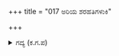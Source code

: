 +++
title = "017 ಅರಿಯ ಶರಹತಿಗಳುಕಿ"

+++

<details><summary>ಗದ್ಯ (ಕ.ಗ.ಪ) </summary>

17. ಶತ್ರುವಿನ ಬಾಣದ ಏಟಿಗೆ ತಿರ್ರನೆ ತಿರುಗಿ ಅರ್ಜುನನ ರಥ ಒಂದು ಬಿಲ್ಲು ದೂರದ ಅಂತರಕ್ಕೆ ಸರಿದದ್ದನ್ನು ಕಂಡು ಕೃಷ್ಣನಿಗೇ ಆಶ್ಚರ್ಯವಾಯಿತು. 'ಅರೆ ಭೇಷ್, ಇವನಿಗೆ ಸರಿಸಮಾನರಾದವರನ್ನು ನಾನು ನೋಡಿಲ್ಲ' ಎನ್ನುತ್ತಾ ಕರ್ಣನನ್ನು ಹೆಚ್ಚು ಹೆಚ್ಚು ಹೊಗಳಿದನು.
</details>

